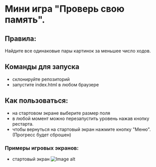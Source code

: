 # Мини игра "Проверь свою память".

## Правила:
Найдите все одинаковые пары картинок за меньшее число ходов.

## Команды для запуска
- склонируйте репозиторий
- запустите index.html в любом браузере

## Как пользоваться:
- на стартовом экране выберите размер поля
- в любой момент можно перезапустить уровень нажав кнопку рестарта.
- чтобы вернуться на стартовый экран нажмите кнопку "Меню". (Прогресс будет сброшен)

### Примеры игровых экранов:

- стартовый экран
![Image alt](https://github.com/AnnAErmak/memory-game.git/raw/master/images/screenshot/stsrt-screen.jpg)
